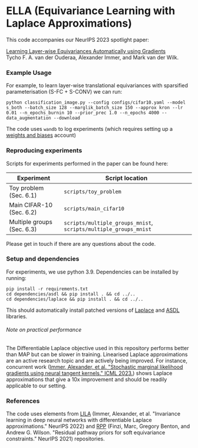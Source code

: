 # ELLA (Equivariance Learning with Laplace Approximations)

This code accompanies our NeurIPS 2023 spotlight paper:

[Learning Layer-wise Equivariances Automatically using Gradients](https://openreview.net/pdf?id=bNIHdyunFC) </br>
Tycho F. A. van der Ouderaa, Alexander Immer, and Mark van der Wilk.

### Example Usage

For example, to learn layer-wise translational equivariances with sparsified parameterisation (S-FC + S-CONV) we can run:

```
python classification_image.py --config configs/cifar10.yaml --model s_both --batch_size 128 --marglik_batch_size 150 --approx kron --lr 0.01 --n_epochs_burnin 10 --prior_prec 1.0 --n_epochs 4000 --data_augmentation --download
```

The code uses `wandb` to log experiments (which requires setting up a [weights and biases](https://wandb.ai/site) account)

### Reproducing experiments

Scripts for experiments performed in the paper can be found here:

| Experiment  | Script location |
| ------------- | ------------- |
| Toy problem (Sec. 6.1)  | `scripts/toy_problem`  |
| Main CIFAR-10 (Sec. 6.2)  | `scripts/main_cifar10` |
| Multiple groups (Sec. 6.3)  | `scripts/multiple_groups_mnist`, `scripts/multiple_groups_mnist` |

Please get in touch if there are any questions about the code.

### Setup and dependencies

For experiments, we use python 3.9. Dependencies can be installed by running:

```
pip install -r requirements.txt
cd dependencies/asdl && pip install . && cd ../..
cd dependencies/laplace && pip install . && cd ../..
```
This should automatically install patched versions of [Laplace](https://github.com/aleximmer/Laplace/tree/main) and [ASDL](https://github.com/kazukiosawa/asdl) libraries. 

###### Note on practical performance

The Differentiable Laplace objective used in this repository performs better than MAP but can be slower in training. Linearised Laplace approximations are an active research topic and are actively being improved. For instance, concurrent work ([Immer, Alexander, et al. "Stochastic marginal likelihood gradients using neural tangent kernels." ICML 2023.](https://github.com/aleximmer/ntk-marglik)) shows Laplace approximations that give a 10x improvement and should be readily applicable to our setting.

### References

The code uses elements from [LILA](https://github.com/tychovdo/lila) (Immer, Alexander, et al. "Invariance learning in deep neural networks with differentiable Laplace approximations." NeurIPS 2022) and [RPP](https://github.com/mfinzi/residual-pathway-priors) (Finzi, Marc, Gregory Benton, and Andrew G. Wilson. "Residual pathway priors for soft equivariance constraints." NeurIPS 2021) repositories.

